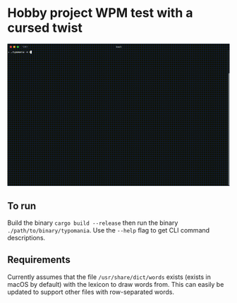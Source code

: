 # Hobby project WPM test with a cursed twist
![Demo](demo.gif)

## To run
Build the binary `cargo build --release` then run the binary `./path/to/binary/typomania`. Use the `--help` flag to get CLI command descriptions.

## Requirements
Currently assumes that the file `/usr/share/dict/words` exists (exists in macOS by default) with the lexicon to draw words from. This can easily be updated to support other files with row-separated words.
